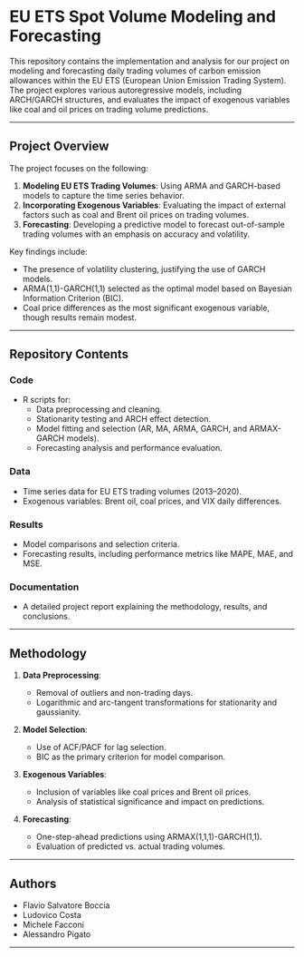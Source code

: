 # EU ETS Spot Volume Modeling and Forecasting

This repository contains the implementation and analysis for our project on modeling and forecasting daily trading volumes of carbon emission allowances within the EU ETS (European Union Emission Trading System). The project explores various autoregressive models, including ARCH/GARCH structures, and evaluates the impact of exogenous variables like coal and oil prices on trading volume predictions.

---

## Project Overview

The project focuses on the following:
1. **Modeling EU ETS Trading Volumes**: Using ARMA and GARCH-based models to capture the time series behavior.
2. **Incorporating Exogenous Variables**: Evaluating the impact of external factors such as coal and Brent oil prices on trading volumes.
3. **Forecasting**: Developing a predictive model to forecast out-of-sample trading volumes with an emphasis on accuracy and volatility.

Key findings include:
- The presence of volatility clustering, justifying the use of GARCH models.
- ARMA(1,1)-GARCH(1,1) selected as the optimal model based on Bayesian Information Criterion (BIC).
- Coal price differences as the most significant exogenous variable, though results remain modest.

---

## Repository Contents

### Code
- R scripts for:
  - Data preprocessing and cleaning.
  - Stationarity testing and ARCH effect detection.
  - Model fitting and selection (AR, MA, ARMA, GARCH, and ARMAX-GARCH models).
  - Forecasting analysis and performance evaluation.

### Data
- Time series data for EU ETS trading volumes (2013–2020).
- Exogenous variables: Brent oil, coal prices, and VIX daily differences.

### Results
- Model comparisons and selection criteria.
- Forecasting results, including performance metrics like MAPE, MAE, and MSE.

### Documentation
- A detailed project report explaining the methodology, results, and conclusions.

---

## Methodology

1. **Data Preprocessing**:
   - Removal of outliers and non-trading days.
   - Logarithmic and arc-tangent transformations for stationarity and gaussianity.

2. **Model Selection**:
   - Use of ACF/PACF for lag selection.
   - BIC as the primary criterion for model comparison.

3. **Exogenous Variables**:
   - Inclusion of variables like coal prices and Brent oil prices.
   - Analysis of statistical significance and impact on predictions.

4. **Forecasting**:
   - One-step-ahead predictions using ARMAX(1,1,1)-GARCH(1,1).
   - Evaluation of predicted vs. actual trading volumes.

---

## Authors
- Flavio Salvatore Boccia
- Ludovico Costa
- Michele Facconi
- Alessandro Pigato

---
